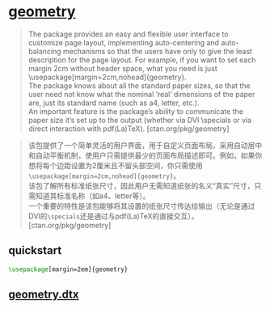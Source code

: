 # [geometry](https://www.ctan.org/pkg/geometry)

> The package provides an easy and flexible user interface to customize page layout, implementing auto-centering and auto-balancing mechanisms so that the users have only to give the least description for the page layout. For example, if you want to set each margin 2cm without header space, what you need is just \usepackage[margin=2cm,nohead]{geometry}.  
> The package knows about all the standard paper sizes, so that the user need not know what the nominal ‘real’ dimensions of the paper are, just its standard name (such as a4, letter, etc.).  
> An important feature is the package’s ability to communicate the paper size it’s set up to the output (whether via DVI \specials or via direct interaction with pdf(La)TeX). [ctan.org/pkg/geometry]

> 该包提供了一个简单灵活的用户界面，用于自定义页面布局，采用自动居中和自动平衡机制，使用户只需提供最少的页面布局描述即可。例如，如果你想将每个边距设置为2厘米且不留头部空间，你只需使用`\usepackage[margin=2cm,nohead]{geometry}`。  
> 该包了解所有标准纸张尺寸，因此用户无需知道纸张的名义“真实”尺寸，只需知道其标准名称（如a4、letter等）。  
> 一个重要的特性是该包能够将其设置的纸张尺寸传达给输出（无论是通过DVI的`\specials`还是通过与pdf(La)TeX的直接交互）。 [ctan.org/pkg/geometry]

## quickstart

```tex
\usepackage[margin=2em]{geometry}
```

## [geometry.dtx](https://github.com/LaTeX-Package-Repositories/geometry/blob/main/geometry.dtx)
